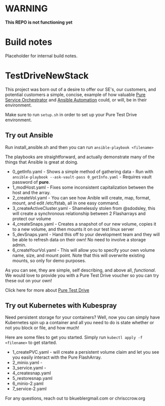 # WARNING

**This REPO is not functioning yet**

# Build notes

Placeholder for internal build notes.




# TestDriveNewStack

This project was born out of a desire to offer our SE's, our customers, and potential customers a simple, concise, example of how valuable [Pure Service Orchestrator](https://github.com/purestorage/pso-csi#pure-service-orchestrator-pso-csi-driver)  and [Ansible Automation](https://galaxy.ansible.com/purestorage) could, or will, be in their environment.

Make sure to run `setup.sh` in order to set up your Pure Test Drive environment.



## Try out Ansible

Run install_ansible.sh and then you can run `ansible-playbook <filename>`

The playbooks are straightforward, and actually demonstrate many of the things that Ansible is great at doing.

* 0_getInfo.yaml - Shows a simple method of gathering data - Run with `ansible-playbook --ask-vault-pass 0_getInfo.yaml` - Requires vault password of **pure**.
* 1_modHost.yaml - Fixes some inconsistent capitalization between the host and the array.
* 2_createVol.yaml - You can see how Anible will create, map, format, mount, and edit /etc/fstab, all in one easy command.
* 3_createActiveCluster.yaml - Shamelessly stolen from @sdodsley, this will create a synchronous relationship between 2 Flasharrays and protect our volume
* 4_createSnaps.yaml - Creates a snapshot of our new volume, copies it to a new volume, and then mounts it on our test linux server
* 5_devSnaps.yaml - Hand this off to your development team and they will be able to refresh data on their own! No need to involve a storage admin.
* 6_createYourVol.yaml - This will allow you to specify your own volume name, size, and mount point. Note that this will overwrite existing mounts, so only for demo purposes.

As you can see, they are simple, self describing, and above all, *functional*. We would love to provide you with a Pure Test Drive voucher so you can try these out on your own!

Click here for more about [Pure Test Drive](https://www.purestorage.com/products/flasharray-x/test-drive.html)



## Try out Kubernetes with Kubespray

Need persistent storage for your containers? Well, now you can simply have Kubernetes spin up a container and all you need to do is state whether or not you block or file, and how much!

Here are some files to get you started. Simply run `kubectl apply -f <filename>` to get started.

* 1_createPVC.yaml - will create a persistent volume claim and let you see you easily interact with the Pure FlashArray.
* 2_minio.yaml -
* 3_service.yaml -
* 4_createsnap.yaml
* 5_restoresnap.yaml
* 6_minio-2.yaml
* 7_service-2.yaml



For any questions, reach out to bkuebler<at>gmail.com or chris<at>ccrow.org
